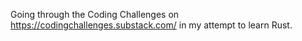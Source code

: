 Going through the Coding Challenges on https://codingchallenges.substack.com/ in my attempt to learn Rust.
